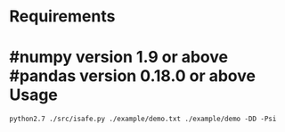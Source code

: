 Requirements
==========
#numpy version 1.9 or above
#pandas version 0.18.0 or above
Usage
===========
```python2.7 ./src/isafe.py ./example/demo.txt ./example/demo -DD -Psi```